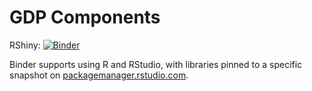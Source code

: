 # GDP Components

RShiny: [![Binder](http://mybinder.org/badge_logo.svg)](http://mybinder.org/v2/gh/ymaouchi/macro/master?urlpath=shiny/Components_GDP.R/)

Binder supports using R and RStudio, with libraries pinned to a specific
snapshot on [packagemanager.rstudio.com](https://packagemanager.rstudio.com/client/#/).

